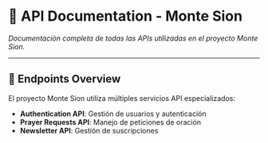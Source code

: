 # 📡 API Documentation - Monte Sion

*Documentación completa de todas las APIs utilizadas en el proyecto Monte Sion.*

---

## 🔗 Endpoints Overview

El proyecto Monte Sion utiliza múltiples servicios API especializados:

- **Authentication API**: Gestión de usuarios y autenticación
- **Prayer Requests API**: Manejo de peticiones de oración
- **Newsletter API**: Gestión de suscripciones
